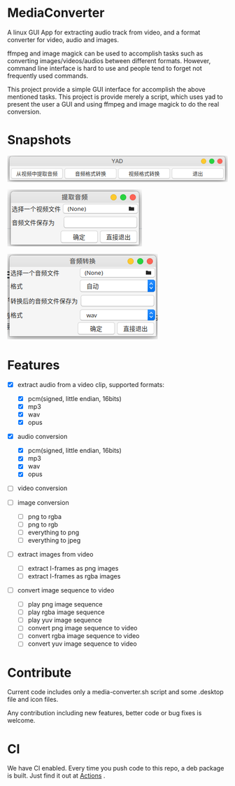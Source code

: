 # MediaConverter

A linux GUI App for extracting audio track from video, and a format converter for video, audio and images.

ffmpeg and image magick can be used to accomplish tasks such as converting images/videos/audios between different formats. 
However, command line interface is hard to use and people tend to forget not frequently used commands.

This project provide a simple GUI interface for accomplish the above mentioned tasks. This project is provide merely a script,
which uses yad to present the user a GUI and using ffmpeg and image magick to do the real conversion.

# Snapshots

![start page](doc/res/1.png "start page")

![audio extraction](doc/res/2.png "audio extraction")

![audio conversion](doc/res/3.png "audio conversion")

# Features

- [x] extract audio from a video clip, supported formats:
  - [x] pcm(signed, little endian, 16bits)
  - [x] mp3
  - [x] wav
  - [x] opus

- [x] audio conversion
  - [x] pcm(signed, little endian, 16bits)
  - [x] mp3
  - [x] wav
  - [x] opus
  
- [ ] video conversion

- [ ] image conversion
  - [ ] png to rgba
  - [ ] png to rgb
  - [ ] everything to png
  - [ ] everything to jpeg
  
- [ ] extract images from video
  - [ ] extract I-frames as png images
  - [ ] extract I-frames as rgba images
  
- [ ] convert image sequence to video
  - [ ] play png image sequence
  - [ ] play rgba image sequence
  - [ ] play yuv image sequence
  - [ ] convert png image sequence to video
  - [ ] convert rgba image sequence to video
  - [ ] convert yuv image sequence to video

# Contribute

Current code includes only a media-converter.sh script and some .desktop file and icon files.

Any contribution including new features, better code or bug fixes is welcome.


# CI

We have CI enabled. Every time you push code to this repo, a deb package is built. Just find it out at [Actions](https://github.com/zhangfuwen/MediaConverter/actions) .
